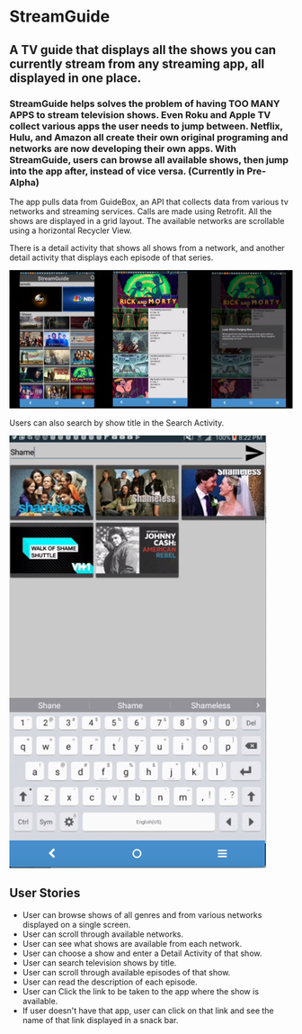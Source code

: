 # StreamGuide

<h2>A TV guide that displays all the shows you can currently stream from any streaming app, all displayed in one place. </h2>

<h3>StreamGuide helps solves the problem of having TOO MANY APPS to stream television shows. Even Roku and Apple TV collect various apps the user needs to jump between. Netflix, Hulu, and Amazon all create their own original programing and networks are now developing their own apps. With StreamGuide, users can browse all available shows, then jump into the app after, instead of vice versa. (Currently in Pre-Alpha)</h3>

<p>The app pulls data from GuideBox, an API that collects data from various tv networks and streaming services. Calls are made using Retrofit. All the shows are displayed in a grid layout. The available networks are scrollable using a horizontal Recycler View. </p>


<p>
There is a detail activity that shows all shows from a network, and another detail activity that displays each episode of that series.
</p>

![Alt text](app_images/stream_guide_main_pic.jpg)

<p>
Users can also search by show title in the Search Activity.
</p>

![Alt text](app_images/search_image.png)

<h2>User Stories</h2>

* User can browse shows of all genres and from various networks displayed on a single screen. 
* User can scroll through available networks. 
* User can see what shows are available from each network. 
* User can choose a show and enter a Detail Activity of that show. 
* User can search television shows by title. 
* User can scroll through available episodes of that show. 
* User can read the description of each episode. 
* User can Click the link to be taken to the app where the show is available. 
* If user doesn't have that app, user can click on that link and see the name of that link displayed in a snack bar. 


